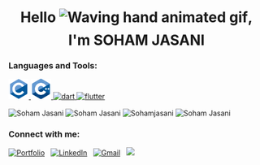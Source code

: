 
<!---
jasanisoham/jasanisoham is a ✨ special ✨ repository because its `README.md` (this file) appears on your GitHub profile.
You can click the Preview link to take a look at your changes.
--->
<h1 align="center">Hello <img src="https://raw.githubusercontent.com/nixin72/nixin72/master/wave.gif" alt="Waving hand animated gif" height="45" style="max-width: 100%; display: inline-block;" data-target="animated-image.originalImage">, I'm SOHAM JASANI</h1>
<h3 align="left">Languages and Tools:</h3>
<p align="left"> <a href="https://www.cprogramming.com/" target="_blank" rel="noreferrer"> <img src="https://raw.githubusercontent.com/devicons/devicon/master/icons/c/c-original.svg" alt="c" width="40" height="40"/> </a> <a href="https://www.w3schools.com/cpp/" target="_blank" rel="noreferrer"> <img src="https://raw.githubusercontent.com/devicons/devicon/master/icons/cplusplus/cplusplus-original.svg" alt="cplusplus" width="40" height="40"/> </a> <a href="https://dart.dev" target="_blank" rel="noreferrer"> <img src="https://www.vectorlogo.zone/logos/dartlang/dartlang-icon.svg" alt="dart" width="40" height="40"/> </a> <a href="https://flutter.dev" target="_blank" rel="noreferrer"> <img src="https://www.vectorlogo.zone/logos/flutterio/flutterio-icon.svg" alt="flutter" width="40" height="40"/> </a> </p>
<img align="center" src="https://activity-graph.herokuapp.com/graph?username=sohamjasani&amp;theme=minimal" alt="Soham Jasani" data-canonical-src="https://activity-graph.herokuapp.com/graph?username=sohamjasani&amp;theme=minimal" style="max-width: 100%;">
<img align="center" src="https://github-readme-stats.vercel.app/api/top-langs?username=sohamjasani&amp;show_icons=true&amp;locale=en&amp;layout=compact&amp;theme=vue" alt="Soham Jasani" data-canonical-src="https://github-readme-stats.vercel.app/api/top-langs?username=sohamjasani&amp;show_icons=true&amp;locale=en&amp;layout=compact&amp;theme=vue" style="max-width: 100%;">
<img align="center" src="https://github-readme-stats.vercel.app/api?username=sohamjasani&amp;show_icons=true&amp;locale=en&amp;theme=vue" alt="Sohamjasani" data-canonical-src="https://github-readme-stats.vercel.app/api?username=sohamjasani&amp;show_icons=true&amp;locale=en&amp;theme=vue" style="max-width: 100%;">
<img align="center" src="https://github-readme-streak-stats.herokuapp.com/?user=sohamjasani&amp;theme=vue" alt="Soham Jasani" data-canonical-src="https://github-readme-streak-stats.herokuapp.com/?user=sohamjasani&amp;theme=vue" style="max-width: 100%;">






<h3 align="left">Connect with me:</h3>
<p align="left">
<a href="https://unaisulhadi.github.io/" target="_blank"><img alt="Portfolio" src="https://img.shields.io/badge/Portfolio%20-%23FF0000.svg?&style=flat&logo=Website&logoColor=white"/></a> &nbsp;
<a href="https://www.linkedin.com/in/unaisulhadi/" target="_blank"><img alt="LinkedIn" src="https://img.shields.io/badge/linkedin%20-%230077B5.svg?&style=flat&logo=linkedin&logoColor=white"/></a> &nbsp;
<a href="mailto:unaisulhadi@gmail.com" target="_blank"><img alt="Gmail" src="https://img.shields.io/badge/Gmail-D14836?style=flat&logo=gmail&logoColor=white" /></a> &nbsp;
<a href="https://instagram.com/hadi.code" target="_blank"><img src="https://img.shields.io/badge/-@hadi.code-E4405F?style=flat&logo=Instagram&logoColor=white"/></a> &nbsp;
  
